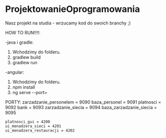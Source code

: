 # ProjektowanieOprogramowania

Nasz projekt na studia - wrzucamy kod do swoich branchy ;)


HOW TO RUN!!!!:

-java i gradle:
1. Wchodzimy do folderu.
2. gradlew build
3. gradlew run

-angular:
1. Wchodzimy do folderu.
2. npm install
3. ng serve --port=<numer portu>


PORTY:
    zarzadzanie_personelem = 9090
    baza_personel = 9091
    platnosci = 9092
    bank = 9093
    zarzadzanie_siecia = 9094
    baza_zarzadzanie_siecia = 9095

    platnosci_gui = 4200
    ui_menadzera_sieci = 4201
    ui_menadzera_restauracji = 4202
